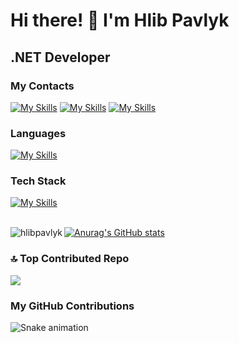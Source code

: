 # Hi there! 👋 I'm Hlib Pavlyk

## .NET Developer

### My Contacts

[![My Skills](https://skillicons.dev/icons?i=gmail)](mailto:pavlikgo78@gmail.com)
[![My Skills](https://skillicons.dev/icons?i=linkedin)](https://www.linkedin.com/in/hlibpavlyk)
[![My Skills](https://skillicons.dev/icons?i=instagram)](https://www.instagram.com/hlib.pavlyk?igsh=MTBiM3ZhdDB2OWFieg%3D%3D&utm_source=qr)
<br>

### Languages
[![My Skills](https://skillicons.dev/icons?i=cs,cpp,c,py,go,js,html,css)](https://skillicons.dev)
<br>

### Tech Stack
[![My Skills](https://skillicons.dev/icons?i=dotnet,unity,mysql,sqlite,bootstrap,linux,docker,git,githubactions)](https://skillicons.dev)
<br>
<br>

<p><img align="left" src="https://github-readme-stats.vercel.app/api/top-langs?username=hlibpavlyk&show_icons=true&locale=en&layout=compact&theme=dark" alt="hlibpavlyk" /></p>

[![Anurag's GitHub stats](https://github-readme-stats.vercel.app/api?username=hlibpavlyk&theme=dark)](https://github.com/anuraghazra/github-readme-stats)
<br>

### 🔝 Top Contributed Repo
![](https://github-contributor-stats.vercel.app/api?username=hlibpavlyk&limit=5&theme=dark&combine_all_yearly_contributions=true)



### My GitHub Contributions
![Snake animation](https://github.com/hlibpavlyk/hlibpavlyk/blob/output/github-snake.svg)

